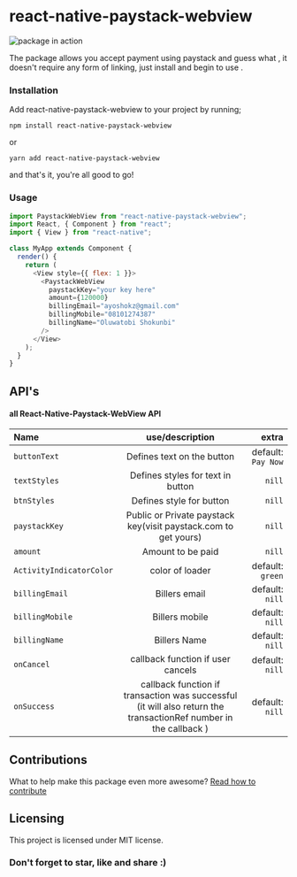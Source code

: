 # react-native-paystack-webview

![package in action](https://picasaweb.google.com/101819388491824070414/6731100653835510225#6731100658334156434)

The package allows you accept payment using paystack and guess what , it doesn't require any form of linking, just install and begin to use .

### [](https://github.com/just1and0/react-native-paystack-webview#installation)Installation

Add react-native-paystack-webview to your project by running;

`npm install react-native-paystack-webview`

or

`yarn add react-native-paystack-webview`

and that's it, you're all good to go!

### [](https://github.com/just1and0/react-native-paystack-webview#usage)Usage

```javascript
import PaystackWebView from "react-native-paystack-webview";
import React, { Component } from "react";
import { View } from "react-native";

class MyApp extends Component {
  render() {
    return (
      <View style={{ flex: 1 }}>
        <PaystackWebView
          paystackKey="your key here"
          amount={120000}
          billingEmail="ayoshokz@gmail.com"
          billingMobile="08101274387"
          billingName="Oluwatobi Shokunbi"
        />
      </View>
    );
  }
}
```

## API's

#### [](https://github.com/just1and0/object-to-array-convert#all-object-to-array-convert-props)all React-Native-Paystack-WebView API

| Name                     |                                                 use/description                                                  |              extra |
| :----------------------- | :--------------------------------------------------------------------------------------------------------------: | -----------------: |
| `buttonText`             |                                            Defines text on the button                                            | default: `Pay Now` |
| `textStyles`             |                                        Defines styles for text in button                                         |             `nill` |
| `btnStyles`              |                                             Defines style for button                                             |             `nill` |
| `paystackKey`            |                         Public or Private paystack key(visit paystack.com to get yours)                          |             `nill` |
| `amount`                 |                                                Amount to be paid                                                 |             `nill` |
| `ActivityIndicatorColor` |                                                 color of loader                                                  |   default: `green` |
| `billingEmail`           |                                                  Billers email                                                   |    default: `nill` |
| `billingMobile`          |                                                  Billers mobile                                                  |    default: `nill` |
| `billingName`            |                                                   Billers Name                                                   |    default: `nill` |
| `onCancel`               |                                        callback function if user cancels                                         |    default: `nill` |
| `onSuccess`              | callback function if transaction was successful (it will also return the transactionRef number in the callback ) |    default: `nill` |

## [](https://github.com/just1and0/object-to-array-convert#contributions)Contributions

What to help make this package even more awesome? [Read how to contribute](https://github.com/just1and0/React-Native-Paystack-WebView/blob/master/contribution.md)

## [](https://github.com/just1and0/React-Native-Paystack-WebView#licensing)Licensing

This project is licensed under MIT license.

### Don't forget to star, like and share :)
